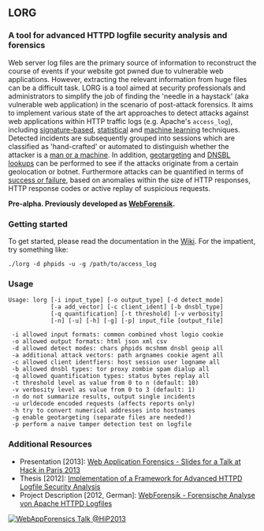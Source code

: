 ## LORG
### A tool for advanced HTTPD logfile security analysis and forensics

Web server log files are the primary source of information to reconstruct the course of events if your website got pwned due to vulnerable web applications. However, extracting the relevant information from huge files can be a difficult task. LORG is a tool aimed at security professionals and administrators to simplify the job of finding the 'needle in a haystack' (aka vulnerable web application) in the scenario of post-attack forensics. It aims to implement various state of the art approaches to detect attacks against web applications within HTTP traffic logs (e.g. Apache's `access_log`), including [signature-based](https://github.com/jensvoid/lorg/wiki#phpids), [statistical](https://github.com/jensvoid/lorg/wiki#chars) and [machine learning](https://github.com/jensvoid/lorg/wiki#mcshmm) techniques. Detected incidents are subsequently grouped into sessions which are classified as 'hand-crafted' or automated to distinguish whether the attacker is a [man or a machine](https://github.com/jensvoid/lorg/wiki#summerization). In addition, [geotargeting](https://github.com/jensvoid/lorg/wiki#geotargeting) and [DNSBL lookups](https://github.com/jensvoid/lorg/wiki#dnsbl-lookups) can be performed to see if the attacks originate from a certain geolocation or botnet. Furthermore attacks can be quantified in terms of [success or failure](https://github.com/jensvoid/lorg/wiki#attack-quantification), based on anomalies within the size of HTTP responses, HTTP response codes or active replay of suspicious requests.

**Pre-alpha. Previously developed as [WebForensik](http://sourceforge.net/projects/webforensik/).**

### Getting started

To get started, please read the documentation in the [Wiki](https://github.com/jensvoid/lorg/wiki/). For the impatient, try something like:
```
./lorg -d phpids -u -g /path/to/access_log
```

### Usage
```
Usage: lorg [-i input_type] [-o output_type] [-d detect_mode]
            [-a add_vector] [-c client_ident] [-b dnsbl_type]
            [-q quantification] [-t threshold] [-v verbosity]
            [-n] [-u] [-h] [-g] [-p] input_file [output_file]

 -i allowed input formats: common combined vhost logio cookie
 -o allowed output formats: html json xml csv
 -d allowed detect modes: chars phpids mcshmm dnsbl geoip all
 -a additional attack vectors: path argnames cookie agent all
 -c allowed client identfiers: host session user logname all
 -b allowed dnsbl types: tor proxy zombie spam dialup all
 -q allowed quantification types: status bytes replay all
 -t threshold level as value from 0 to n (default: 10)
 -v verbosity level as value from 0 to 3 (default: 1)
 -n do not summarize results, output single incidents
 -u urldecode encoded requests (affects reports only)
 -h try to convert numerical addresses into hostnames
 -g enable geotargeting (separate files are needed!)
 -p perform a naive tamper detection test on logfile

```

### Additional Resources

* Presentation [2013]: [Web Application Forensics - Slides for a Talk at Hack in Paris 2013](https://github.com/jensvoid/lorg/tree/master/papers/2013-hip-conference-slides.pdf)
* Thesis [2012]: [Implementation of a Framework for Advanced HTTPD Logfile Security Analysis](https://github.com/jensvoid/lorg/tree/master/papers/2012-web-application-forensics.pdf)
* Project Description [2012, German]: [WebForensik - Forensische Analyse von Apache HTTPD Logfiles](https://github.com/jensvoid/lorg/tree/master/papers/2012-webforensik-german.pdf)

[![WebAppForensics Talk @HiP2013](https://github.com/jensvoid/lorg/blob/gh-pages/images/hip2013-video.jpg?raw=true)](https://www.youtube.com/watch?v=6N7WjZJ1ytY)
